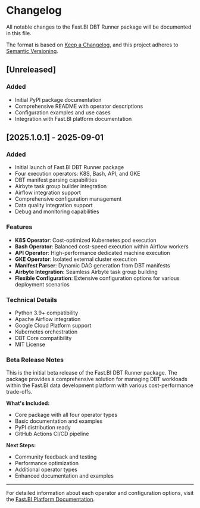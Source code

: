 # Changelog

All notable changes to the Fast.BI DBT Runner package will be documented in this file.

The format is based on [Keep a Changelog](https://keepachangelog.com/en/1.0.0/),
and this project adheres to [Semantic Versioning](https://semver.org/spec/v2.0.0.html).

## [Unreleased]

### Added
- Initial PyPI package documentation
- Comprehensive README with operator descriptions
- Configuration examples and use cases
- Integration with Fast.BI platform documentation

## [2025.1.0.1] - 2025-09-01

### Added
- Initial launch of Fast.BI DBT Runner package
- Four execution operators: K8S, Bash, API, and GKE
- DBT manifest parsing capabilities
- Airbyte task group builder integration
- Airflow integration support
- Comprehensive configuration management
- Data quality integration support
- Debug and monitoring capabilities

### Features
- **K8S Operator**: Cost-optimized Kubernetes pod execution
- **Bash Operator**: Balanced cost-speed execution within Airflow workers
- **API Operator**: High-performance dedicated machine execution
- **GKE Operator**: Isolated external cluster execution
- **Manifest Parser**: Dynamic DAG generation from DBT manifests
- **Airbyte Integration**: Seamless Airbyte task group building
- **Flexible Configuration**: Extensive configuration options for various deployment scenarios

### Technical Details
- Python 3.9+ compatibility
- Apache Airflow integration
- Google Cloud Platform support
- Kubernetes orchestration
- DBT Core compatibility
- MIT License

### Beta Release Notes
This is the initial beta release of the Fast.BI DBT Runner package. The package provides a comprehensive solution for managing DBT workloads within the Fast.BI data development platform with various cost-performance trade-offs.

**What's Included:**
- Core package with all four operator types
- Basic documentation and examples
- PyPI distribution ready
- GitHub Actions CI/CD pipeline

**Next Steps:**
- Community feedback and testing
- Performance optimization
- Additional operator types
- Enhanced documentation and examples

---

For detailed information about each operator and configuration options, visit the [Fast.BI Platform Documentation](https://wiki.fast.bi/en/User-Guide/Data-Orchestration/Data-Model-CICD-Configuration).
